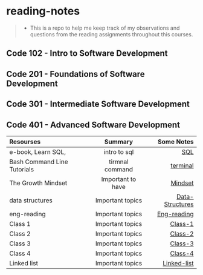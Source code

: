 # reading-notes

> - This is a repo to help me keep track of my observations and questions from the reading assignments throughout this courses.

## Code 102 - Intro to Software Development

## Code 201 - Foundations of Software Development

## Code 301 - Intermediate Software Development

## Code 401 - Advanced Software Development

| Resourses                   |      Summary      |                                    Some Notes |
| :-------------------------- | :---------------: | --------------------------------------------: |
| e-book, Learn SQL,          |   intro to sql    |                         [SQL](./prep1/SQL.md) |
| Bash Command Line Tutorials |  tirmnal command  |               [terminal](./prep1/tirmenal.md) |
| The Growth Mindset          | Important to have |  [Mindset](./prep1/The%20Growth%20Mindset.md) |
| data structures             | Important topics  | [Data-Structures](./prep1/data-structeres.md) |
| eng-reading                 | Important topics  |         [Eng-reading](./prep1/Eng-reading.md) |
| Class 1                     | Important topics  |               [Class-1](./Class-1/reading.md) |
| Class 2                     | Important topics  |               [Class-2](./Class-2/reading.md) |
| Class 3                     | Important topics  |               [Class-3](./Class-3/reading.md) |
| Class 4                     | Important topics  |               [Class-4](./Class-4/reading.md) |
| Linked list                 | Important topics  |       [Linked-list](./linked-list/reading.md) |
